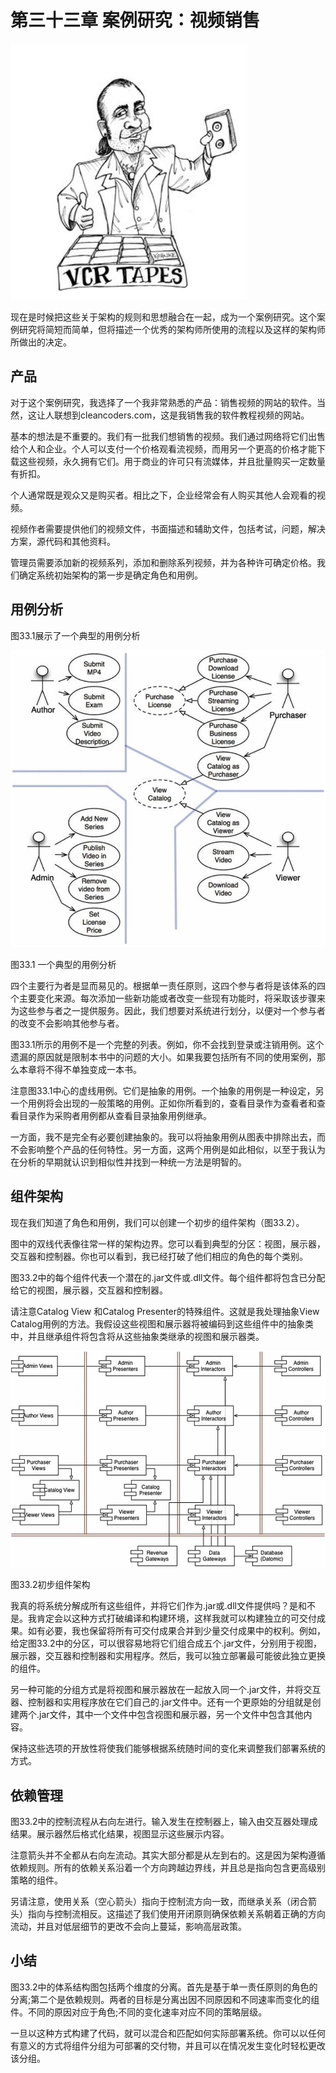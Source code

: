 # 第三十三章 案例研究：视频销售

![](/assets/33/c33.png)

现在是时候把这些关于架构的规则和思想融合在一起，成为一个案例研究。这个案例研究将简短而简单，但将描述一个优秀的架构师所使用的流程以及这样的架构师所做出的决定。

## 产品

对于这个案例研究，我选择了一个我非常熟悉的产品：销售视频的网站的软件。当然，这让人联想到cleancoders.com，这是我销售我的软件教程视频的网站。

基本的想法是不重要的。我们有一批我们想销售的视频。我们通过网络将它们出售给个人和企业。个人可以支付一个价格观看流视频，而用另一个更高的价格才能下载这些视频，永久拥有它们。用于商业的许可只有流媒体，并且批量购买一定数量有折扣。

个人通常既是观众又是购买者。相比之下，企业经常会有人购买其他人会观看的视频。

视频作者需要提供他们的视频文件，书面描述和辅助文件，包括考试，问题，解决方案，源代码和其他资料。

管理员需要添加新的视频系列，添加和删除系列视频，并为各种许可确定价格。我们确定系统初始架构的第一步是确定角色和用例。

## 用例分析

图33.1展示了一个典型的用例分析

![](/assets/33/Figure_33.1_A_typical_use-case_analysis.png)

图33.1 一个典型的用例分析

四个主要行为者是显而易见的。根据单一责任原则，这四个参与者将是该体系的四个主要变化来源。每次添加一些新功能或者改变一些现有功能时，将采取该步骤来为这些参与者之一提供服务。因此，我们想要对系统进行划分，以便对一个参与者的改变不会影响其他参与者。

图33.1所示的用例不是一个完整的列表。例如，你不会找到登录或注销用例。这个遗漏的原因就是限制本书中的问题的大小。如果我要包括所有不同的使用案例，那么本章将不得不单独变成一本书。

注意图33.1中心的虚线用例。它们是抽象的用例。一个抽象的用例是一种设定，另一个用例将会出现的一般策略的用例。正如你所看到的，查看目录作为查看者和查看目录作为采购者用例都从查看目录抽象用例继承。

一方面，我不是完全有必要创建抽象的。我可以将抽象用例从图表中排除出去，而不会影响整个产品的任何特性。另一方面，这两个用例是如此相似，以至于我认为在分析的早期就认识到相似性并找到一种统一方法是明智的。

## 组件架构

现在我们知道了角色和用例，我们可以创建一个初步的组件架构（图33.2）。

图中的双线代表像往常一样的架构边界。您可以看到典型的分区：视图，展示器，交互器和控制器。你也可以看到，我已经打破了他们相应的角色的每个类别。

图33.2中的每个组件代表一个潜在的.jar文件或.dll文件。每个组件都将包含已分配给它的视图，展示器，交互器和控制器。

请注意Catalog View 和Catalog Presenter的特殊组件。这就是我处理抽象View Catalog用例的方法。我假设这些视图和展示器将被编码到这些组件中的抽象类中，并且继承组件将包含将从这些抽象类继承的视图和展示器类。

![](/assets/33/Figure_33.2_A_preliminary_component_architecture.png)

图33.2初步组件架构

我真的将系统分解成所有这些组件，并将它们作为.jar或.dll文件提供吗？是和不是。我肯定会以这种方式打破编译和构建环境，这样我就可以构建独立的可交付成果。如有必要，我也保留将所有可交付成果合并到少量交付成果中的权利。例如，给定图33.2中的分区，可以很容易地将它们组合成五个.jar文件，分别用于视图，展示器，交互器和控制器和实用程序。然后，我可以独立部署最可能彼此独立更换的组件。

另一种可能的分组方式是将视图和展示器放在一起放入同一个.jar文件，并将交互器、控制器和实用程序放在它们自己的.jar文件中。还有一个更原始的分组就是创建两个.jar文件，其中一个文件中包含视图和展示器，另一个文件中包含其他内容。

保持这些选项的开放性将使我们能够根据系统随时间的变化来调整我们部署系统的方式。

## 依赖管理

图33.2中的控制流程从右向左进行。输入发生在控制器上，输入由交互器处理成结果。展示器然后格式化结果，视图显示这些展示内容。

注意箭头并不全都从右向左流动。其实大部分都是从左到右的。这是因为架构遵循依赖规则。所有的依赖关系沿着一个方向跨越边界线，并且总是指向包含更高级别策略的组件。

另请注意，使用关系（空心箭头）指向于控制流方向一致，而继承关系（闭合箭头）指向与控制流相反。这描述了我们使用开闭原则确保依赖关系朝着正确的方向流动，并且对低层细节的更改不会向上蔓延，影响高层政策。

## 小结

图33.2中的体系结构图包括两个维度的分离。首先是基于单一责任原则的角色的分离;第二个是依赖规则。两者的目标是分离出因不同原因和不同速率而变化的组件。不同的原因对应于角色;不同的变化速率对应不同的策略层级。

一旦以这种方式构建了代码，就可以混合和匹配如何实际部署系统。你可以以任何有意义的方式将组件分组为可部署的交付物，并且可以在情况发生变化时轻松更改该分组。

